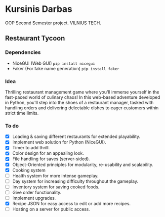 # Kursinis Darbas
 OOP Second Semester project. VILNIUS TECH.

## Restaurant Tycoon
### Dependencies
- NiceGUI (Web GUI) `pip install nicegui`
- Faker (For fake name generation) `pip install faker`

### Idea
 Thrilling restaurant management game where you'll immerse yourself in the fast-paced world of culinary chaos! In this web-based adventure developed in Python, you'll step into the shoes of a restaurant manager, tasked with handling orders and delivering delectable dishes to eager customers within strict time limits.
 
### To do
- [X] Loading & saving different restaurants for extended playability.
- [X] Implement web solution for Python (NiceGUI).
- [X] Timer to add thrill.
- [X] Color design for an appealing look.
- [X] File handling for saves (server-sided).
- [X] Object-Oriented principles for modularity, re-usability and scalability.
- [X] Cooking system
- [ ] Health system for more intense gameplay.
- [ ] Day system for increasing difficulty throughout the gameplay.
- [ ] Inventory system for saving cooked foods.
- [ ] Give order functionality.
- [ ] Implement upgrades.
- [X] Recipe JSON for easy access to edit or add more recipes.
- [ ] Hosting on a server for public access.
